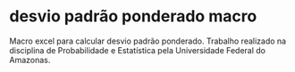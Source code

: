 # desvio padrão ponderado macro
Macro excel para calcular desvio padrão ponderado. Trabalho realizado na disciplina de Probabilidade e Estatística pela Universidade Federal do Amazonas.
